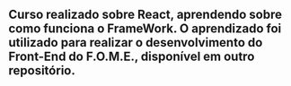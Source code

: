 ## Curso realizado sobre React, aprendendo sobre como funciona o FrameWork. O aprendizado foi utilizado para realizar o desenvolvimento do Front-End do F.O.M.E., disponível em outro repositório.
